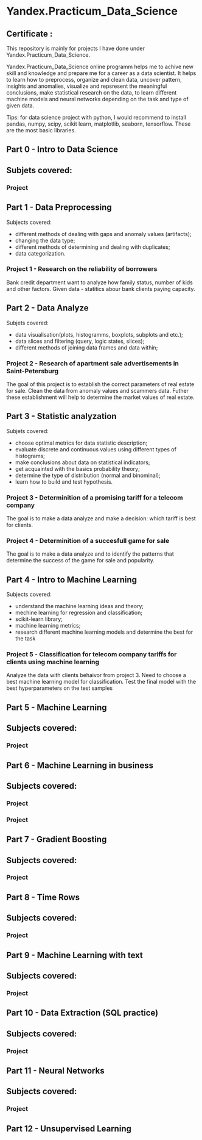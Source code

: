 # Yandex.Practicum_Data_Science
## Certificate : 
This repository is mainly for projects I have done under Yandex.Practicum_Data_Science.

Yandex.Practicum_Data_Science online programm helps me to achive new skill and knowledge and prepare me for a career as a data scientist. It helps to learn how to preprocess, organize and clean data, uncover pattern, insights and anomalies, visualize and repsresent the meaningful conclusions, make statistical research on the data, to learn different machine models and neural networks depending on the task and type of given data.

Tips: for data science project with python, I would recommend to install pandas, numpy, scipy, scikit learn, matplotlib, seaborn, tensorflow. These are the most basic libraries.

## Part 0 - Intro to Data Science
Subjets covered:
  - 
### Project
## Part 1 - Data Preprocessing
Subjects covered:
  - different methods of dealing with gaps and anomaly values (artifacts);
  - changing the data type;
  - different methods of determining and dealing with duplicates;
  - data categorization.
### Project 1 - Research on the reliability of borrowers
  Bank credit department want to analyze how family status, number of kids and other factors. Given data - statitics abour bank clients paying capacity.

## Part 2 - Data Analyze
Subjets covered:
  - data visualisation(plots, histogramms, boxplots, subplots and etc.);
  - data slices and filtering (query, logic states, slices);
  - different methods of joining data frames and data within;
### Project 2 - Research of apartment sale advertisements in Saint-Petersburg
  The goal of this project is to establish the  correct parameters of real estate for sale. Clean the data from anomaly values and scammers data. Futher these establishment will help to determine the market values of real estate.
  
## Part 3 - Statistic analyzation
Subjets covered:
  - choose optimal metrics for data statistic description;
  - evaluate discrete and continuous values using different types of histograms;
  - make conclusions about data on statistical indicators;
  - get acquainted with the basics probability theory;
  - determine the type of distribution (normal and binominal);
  - learn how to build and test hypothesis.
### Project 3 - Determinition of a promising tariff for a telecom company
  The goal is to make a data analyze and make a decision: which tariff is best for clients.
### Project 4 - Determinition of a succesfull game for sale
  The goal is to make a data analyze and to identify the patterns that determine the success of the game for sale and popularity.

## Part 4 - Intro to Machine Learning
Subjects covered:
  - understand the machine learning ideas and theory;
  - mechine learning for regression and classification;
  - scikit-learn library;
  - machine learning metrics;
  - research different machine learning models and determine the best for the task
### Project 5 - Classification for telecom company tariffs for clients using machine learning
  Analyze the data with clients behaivor from project 3. Need to choose a best machine learning model for classification. Test the final model with the best hyperparameters on the test samples
## Part 5 - Machine Learning
Subjects covered:
  -
### Project
## Part 6 - Machine Learning in business
Subjects covered:
  -
### Project
### Project
## Part 7 - Gradient Boosting
Subjects covered:
  -
### Project
## Part 8 - Time Rows
Subjects covered:
  -
### Project
## Part 9 - Machine Learning with text
Subjects covered:
  -
### Project
## Part 10 - Data Extraction (SQL practice)
Subjects covered:
  -
### Project
## Part 11 - Neural Networks
Subjects covered:
  -
### Project
## Part 12 - Unsupervised Learning
